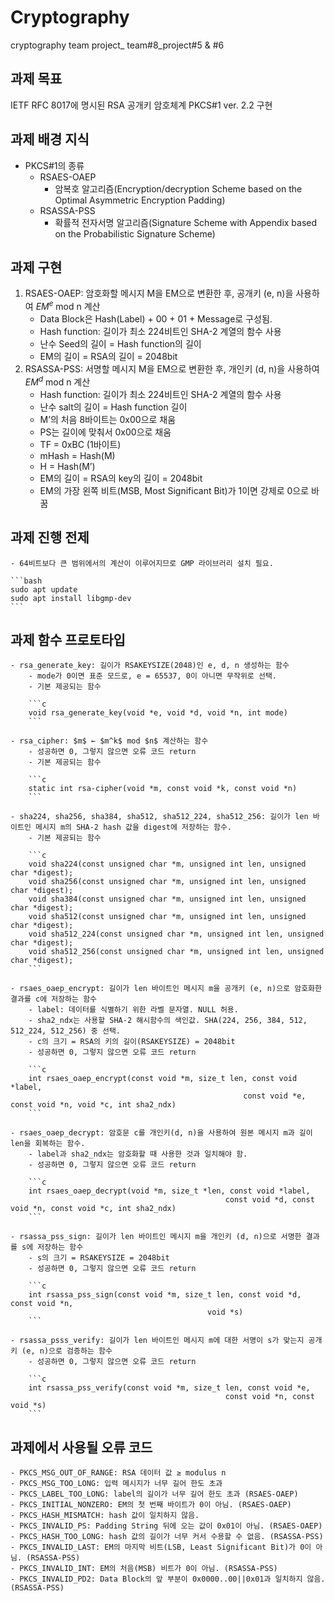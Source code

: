 # Cryptography
cryptography team project_ team#8_project#5 &amp; #6

## 과제 목표
IETF RFC 8017에 명시된 RSA 공개키 암호체계 PKCS#1 ver. 2.2 구현

## 과제 배경 지식
- PKCS#1의 종류
    - RSAES-OAEP
        - 암복호 알고리즘(Encryption/decryption Scheme based on the Optimal Asymmetric Encryption Padding)
    - RSASSA-PSS
        - 확률적 전자서명 알고리즘(Signature Scheme with Appendix based on the Probabilistic Signature Scheme)
## 과제 구현
1. RSAES-OAEP: 암호화할 메시지 M을 EM으로 변환한 후, 공개키 (e, n)을 사용하여 $EM^e$ mod n 계산
    - Data Block은 Hash(Label) + 00 + 01 + Message로 구성됨.
    - Hash function: 길이가 최소 224비트인 SHA-2 계열의 함수 사용
    - 난수 Seed의 길이 = Hash function의 길이
    - EM의 길이 = RSA의 길이 = 2048bit
2. RSASSA-PSS: 서명할 메시지 M을 EM으로 변환한 후, 개인키 (d, n)을 사용하여 $EM^d$ mod n 계산 
    - Hash function: 길이가 최소 224비트인 SHA-2 계열의 함수 사용
    - 난수 salt의 길이 = Hash function 길이
    - M’의 처음 8바이트는 0x00으로 채움
    - PS는 길이에 맞춰서 0x00으로 채움
    - TF = 0xBC (1바이트)
    - mHash = Hash(M)
    - H = Hash(M’)
    - EM의 길이 = RSA의 key의 길이 = 2048bit
    - EM의 가장 왼쪽 비트(MSB, Most Significant Bit)가 1이면 강제로 0으로 바꿈

## 과제 진행 전제
    - 64비트보다 큰 범위에서의 계산이 이루어지므로 GMP 라이브러리 설치 필요.
    
    ```bash
    sudo apt update
    sudo apt install libgmp-dev
    ```
    
## 과제 함수 프로토타입
    - rsa_generate_key: 길이가 RSAKEYSIZE(2048)인 e, d, n 생성하는 함수
        - mode가 0이면 표준 모드로, e = 65537, 0이 아니면 무작위로 선택.
        - 기본 제공되는 함수
        
        ```c
        void rsa_generate_key(void *e, void *d, void *n, int mode)
        ```
        
    - rsa_cipher: $m$ ← $m^k$ mod $n$ 계산하는 함수
        - 성공하면 0, 그렇지 않으면 오류 코드 return
        - 기본 제공되는 함수
        
        ```c
        static int rsa-cipher(void *m, const void *k, const void *n)
        ```
        
    - sha224, sha256, sha384, sha512, sha512_224, sha512_256: 길이가 len 바이트인 메시지 m의 SHA-2 hash 값을 digest에 저장하는 함수.
        - 기본 제공되는 함수
        
        ```c
        void sha224(const unsigned char *m, unsigned int len, unsigned char *digest);
        void sha256(const unsigned char *m, unsigned int len, unsigned char *digest);
        void sha384(const unsigned char *m, unsigned int len, unsigned char *digest);
        void sha512(const unsigned char *m, unsigned int len, unsigned char *digest);
        void sha512_224(const unsigned char *m, unsigned int len, unsigned char *digest);
        void sha512_256(const unsigned char *m, unsigned int len, unsigned char *digest);
        ```
        
    - rsaes_oaep_encrypt: 길이가 len 바이트인 메시지 m을 공개키 (e, n)으로 암호화한 결과를 c에 저장하는 함수
        - label: 데이터를 식별하기 위한 라벨 문자열. NULL 허용.
        - sha2_ndx는 사용할 SHA-2 해시함수의 색인값. SHA(224, 256, 384, 512, 512_224, 512_256) 중 선택.
        - c의 크기 = RSA의 키의 길이(RSAKEYSIZE) = 2048bit
        - 성공하면 0, 그렇지 않으면 오류 코드 return
        
        ```c
        int rsaes_oaep_encrypt(const void *m, size_t len, const void *label,
        												const void *e, const void *n, void *c, int sha2_ndx)
        ```
        
    - rsaes_oaep_decrypt: 암호문 c를 개인키(d, n)을 사용하여 원본 메시지 m과 길이 len을 회복하는 함수.
        - label과 sha2_ndx는 암호화할 때 사용한 것과 일치해야 함.
        - 성공하면 0, 그렇지 않으면 오류 코드 return
        
        ```c
        int rsaes_oaep_decrypt(void *m, size_t *len, const void *label,
        											const void *d, const void *n, const void *c, int sha2_ndx)
        ```
        
    - rsassa_pss_sign: 길이가 len 바이트인 메시지 m을 개인키 (d, n)으로 서명한 결과를 s에 저장하는 함수
        - s의 크기 = RSAKEYSIZE = 2048bit
        - 성공하면 0, 그렇지 않으면 오류 코드 return
        
        ```c
        int rsassa_pss_sign(const void *m, size_t len, const void *d, const void *n,
        										void *s)
        ```
        
    - rsassa_psss_verify: 길이가 len 바이트인 메시지 m에 대한 서명이 s가 맞는지 공개키 (e, n)으로 검증하는 함수
        - 성공하면 0, 그렇지 않으면 오류 코드 return
        
        ```c
        int rsassa_pss_verify(const void *m, size_t len, const void *e,
        											const void *n, const void *s)
        ```
        
## 과제에서 사용될 오류 코드
    - PKCS_MSG_OUT_OF_RANGE: RSA 데이터 값 ≥ modulus n
    - PKCS_MSG_TOO_LONG: 입력 메시지가 너무 길어 한도 초과
    - PKCS_LABEL_TOO_LONG: label의 길이가 너무 길어 한도 초과 (RSAES-OAEP)
    - PKCS_INITIAL_NONZERO: EM의 첫 번째 바이트가 0이 아님. (RSAES-OAEP)
    - PKCS_HASH_MISMATCH: hash 값이 일치하지 않음.
    - PKCS_INVALID_PS: Padding String 뒤에 오는 값이 0x01이 아님. (RSAES-OAEP)
    - PKCS_HASH_TOO_LONG: hash 값의 길이가 너무 커서 수용할 수 없음. (RSASSA-PSS)
    - PKCS_INVALID_LAST: EM의 마지막 비트(LSB, Least Significant Bit)가 0이 아님. (RSASSA-PSS)
    - PKCS_INVALID_INT: EM의 처음(MSB) 비트가 0이 아님. (RSASSA-PSS)
    - PKCS_INVALID_PD2: Data Block의 앞 부분이 0x0000..00||0x01과 일치하지 않음. (RSASSA-PSS)
